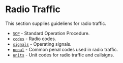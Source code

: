 # Radio Traffic

This section supplies guideliens for radio traffic.

- [`SOP`](https://github.com/TFNRP/docs/blob/main/traffic/SOP.md) - Standard Operation Procedure.
- [`codes`](https://github.com/TFNRP/docs/blob/main/traffic/codes.md) - Radio codes.
- [`signals`](https://github.com/TFNRP/docs/blob/main/traffic/signals.md) - Operating signals.
- [`penal`](https://github.com/TFNRP/docs/blob/main/traffic/penal.md) - Common penal codes used in radio traffic.
- [`units`](https://github.com/TFNRP/docs/blob/main/traffic/units.md) - Unit codes for radio traffic and callsigns.
